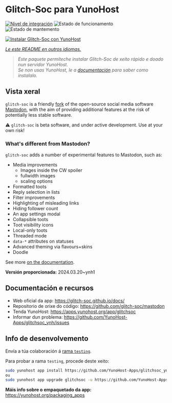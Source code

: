 <!--
NOTA: Este README foi creado automáticamente por <https://github.com/YunoHost/apps/tree/master/tools/readme_generator>
NON debe editarse manualmente.
-->

# Glitch-Soc para YunoHost

[![Nivel de integración](https://dash.yunohost.org/integration/glitchsoc.svg)](https://ci-apps.yunohost.org/ci/apps/glitchsoc/) ![Estado de funcionamento](https://ci-apps.yunohost.org/ci/badges/glitchsoc.status.svg) ![Estado de mantemento](https://ci-apps.yunohost.org/ci/badges/glitchsoc.maintain.svg)

[![Instalar Glitch-Soc con YunoHost](https://install-app.yunohost.org/install-with-yunohost.svg)](https://install-app.yunohost.org/?app=glitchsoc)

*[Le este README en outros idiomas.](./ALL_README.md)*

> *Este paquete permíteche instalar Glitch-Soc de xeito rápido e doado nun servidor YunoHost.*  
> *Se non usas YunoHost, le a [documentación](https://yunohost.org/install) para saber como instalalo.*

## Vista xeral

`glitch-soc` is a friendly [fork](https://en.wikipedia.org/wiki/Fork_(software_development)) of the open-source social media software [Mastodon](https://joinmastodon.org/), with the aim of providing additional features at the risk of potentially less stable software.

⚠️ `glitch-soc` is beta software, and under active development. Use at your own risk!

###  What's different from Mastodon?

`glitch-soc` adds a number of experimental features to Mastodon, such as:

- Media improvements
  - Images inside the CW spoiler
  - fullwidth images
  - scaling options
- Formatted toots
- Reply selection in lists
- Filter improvements
- Highlighting of misleading links
- Hiding follower count
- An app settings modal
- Collapsible toots
- Toot visibility icons
- Local-only toots
- Threaded mode
- `data-*` attributes on statuses
- Advanced theming via flavours+skins
- Doodle

See more [on the documentation](https://glitch-soc.github.io/docs/).


**Versión proporcionada:** 2024.03.20~ynh1
## Documentación e recursos

- Web oficial da app: <https://glitch-soc.github.io/docs/>
- Repositorio de orixe do código: <https://github.com/glitch-soc/mastodon>
- Tenda YunoHost: <https://apps.yunohost.org/app/glitchsoc>
- Informar dun problema: <https://github.com/YunoHost-Apps/glitchsoc_ynh/issues>

## Info de desenvolvemento

Envía a túa colaboración á [rama `testing`](https://github.com/YunoHost-Apps/glitchsoc_ynh/tree/testing).

Para probar a rama `testing`, procede deste xeito:

```bash
sudo yunohost app install https://github.com/YunoHost-Apps/glitchsoc_ynh/tree/testing --debug
ou
sudo yunohost app upgrade glitchsoc -u https://github.com/YunoHost-Apps/glitchsoc_ynh/tree/testing --debug
```

**Máis info sobre o empaquetado da app:** <https://yunohost.org/packaging_apps>
